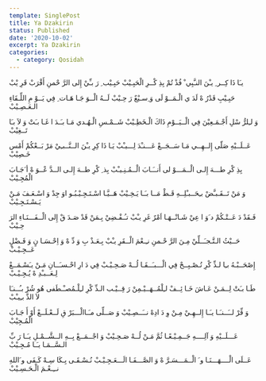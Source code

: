 ```yaml
---
template: SinglePost
title: Ya Dzakirin
status: Published
date: '2020-10-02'
excerpt: Ya Dzakirin
categories:
  - category: Qosidah
---
```


يـَا ذَا كِــر ِ يـْنَ النـَّبِي ْ فُذْ تُمْ بِذِ كْــرِ الْحَبِـيْبْ
حَبِـيْب ِ رَ بـِّيْ إِلى الرَّ حْمنِ أَقْرَبْ قَرِ يْبْ

حَبِـيْبِ قَدْرُ هْ لَدَ ي الْـمَــوْ لَى وَ ِسـيْعٌ رَ حِـيْبْ
لَــهُ الْــوَ جَـا هَـات ِ فِي يَــوْ مِ اللِّـقَاءِ الـعَـصِـيْبْ

وَ لـِلرُّ سْلِ أَجْـمَـعِيْنَ فِي الْــيَــوْمِ ذَاكَ الْـخَطِـيْبْ
شَــمْـسِ الْـهُـدي مَـا بـَـدَ ا غَـا بـَتْ وَ لاَ بـَا تَــغِيْبْ

عَــلَــيْهِ صَلّى إِلــهِــي مَـا سَــجَــعْ عَـــنـْدَ لِـــيـْبْ
يَـا ذَا كِرِ يـْنَ الــنَّــبـِيْ مَرْ بَــعْكُمْ أَمْس خَـصِيْبْ

بِذِ كْرِ طـــهَ إِلـى الْــمَـــوْ لى أَنــَـابَ الْــمُـنِـيـْبْ
بِذ ِ كْرِ طــهَ إِلـى الــدَّ عْــوَ هْ أ َجَـابَ الْمُجِـيْبْ

وَ مَنْ تَــقَـبـَّضْ بـِحَــبـْلِــهِ قَـطْ مَــا بـَـا يَـخِـيْبْ
هَــيَّـا اسْـتَـجِـيْـبُـو اوَ جِدْ وَ اسْـعَـفَ مَـنْ يَـسْـتَـجِـيْبْ

فَـقَدْ دَ عَــتْـكُمْ د َوَ ا عِيْ شَـانْــهَـا اَمْرٌ غَرِ يـْبْ
تـُـفْـضِيْ بِـمَنْ قَدْ صَـدَ قْ إِلى الْــفَـــنَـاءِ الرَ حِـيْبْ

حَــيْثُ الـتَّـجـَــلِّيْ مِـنَ الرَّ حْـمنِ نـِـعْمَ الْــقَرِ يـْبْ
بِـعَـذْ بِ وَ دِّ هْ وَ اِحْـسَـا نٍ وَ فَـضْلٍ عَــجِـيْـبْ

إِصْحَــبْـهُ بـِا لـذِّ كْرِ تُـصْـبِــحْ فِي الْـــبـَــقَـا لُــهْ صَـحِـيْـبْ
فِي دَ ارِ احْـسـَــانِ مَـنْ يـَسْـمَــعْ لِـعَــبـْدِ هْ يُـجِـيْـبْ

طَـا بـَتْ لِــمَـنْ عَـاشَ خَـا ئِــفْ لـِلْمُــهَــيْـمِنْ رَ قِــيْـب
الـذِّ كْرِ لـِلْـمُصـْـطَفى هُو شُرْ بـُــنـَا لاَ الذَّ بـِيـْبْ

وَ فِّرْ لــَــنـَـا يـَـا إِلــهِـيْ مِـنْ وِ دَ ادِهْ نــَــصِـيْبْ
وَ صَــلِّى مـَـاالْـــبَرْ قِ لَــعْـلَــعْ أَوْ أَ جَـابَ الْمُـجِيْبْ

عَـــلَــيْهِ وَ آلِــــهِ جَــمِـيْـعًـا ثُمَّ مَـنْ لُــهْ صَـحِـيْبْ
وَ اجْــمَــعْ بِــهِ الــشَّــمْـلِ يـَـا رَ بِّ الـسَّــمَـا يـَـا مُـجِـيْبْ

عَــلَى الْــــهَـــنَـا و َ الْــمَـــسَـرَّ هْ وَ الصَّـــفَـا الَـــعَـجِـيْـبْ
نُـسْـقَـى بِـكَا سِـهْ كَـفَى و َاللهِ نــِـعْـمَ الْـحَـسِـيْبْ

